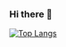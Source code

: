 ### Hi there 👋

[![Top Langs](https://github-readme-stats.vercel.app/api/top-langs/?username=taku-y-9308
)](https://github.com/anuraghazra/github-readme-stats)
<!--
**taku-y-9308/taku-y-9308** is a ✨ _special_ ✨ repository because its `README.md` (this file) appears on your GitHub profile.

Here are some ideas to get you started:

- 🔭 I’m currently working on ...
- 🌱 I’m currently learning ...
- 👯 I’m looking to collaborate on ...
- 🤔 I’m looking for help with ...
- 💬 Ask me about ...
- 📫 How to reach me: ...
- 😄 Pronouns: ...
- ⚡ Fun fact: ...
-->
